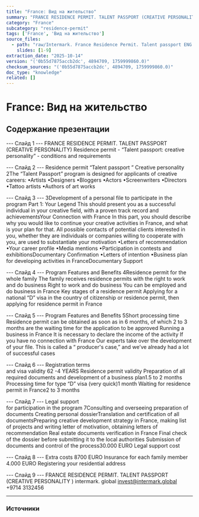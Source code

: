 ```yaml
---
title: "France: Вид на жительство"
summary: "FRANCE RESIDENCE PERMIT. TALENT PASSPORT (CREATIVE PERSONALITY) Residence permit -  “Talent passport: creative personality” - conditions and requirements Residence permit “Talent passport ”"
category: "France"
subcategory: "residence-permit"
tags: ['France', 'Вид на жительство']
source_files:
  - path: "raw/Intermark. France Residence Permit. Talent passport ENG.pdf"
    slides: [1-9]
extraction_date: "2025-10-14"
version: "('0b55d7875accb2dc', 4894709, 1759999860.0)"
checksum_sources: "('0b55d7875accb2dc', 4894709, 1759999860.0)"
doc_type: "knowledge"
related: []
---
```


# France: Вид на жительство

## Содержание презентации

--- Слайд 1 ---
FRANCE RESIDENCE PERMIT. TALENT PASSPORT (CREATIVE PERSONALITY)
Residence permit -  “Talent passport: creative personality” - conditions and requirements

--- Слайд 2 ---
Residence permit “Talent passport ”
Creative personality
2The “Talent Passport” program is designed for applicants of 
creative careers:
•Artists
•Designers
•Bloggers
•Actors
•Screenwriters
•Directors
•Tattoo artists
•Authors of art works

--- Слайд 3 ---
3Development of a personal file to participate in the program
Part 1: Your Legend
This should present you as a successful individual in your creative 
field, with a proven track record and achievementsYour Connection with France
In this part, you should describe why you would like to continue your creative activities in France, and what is your plan for that.
All possible contacts of potential clients interested in you, whether they are 
individuals or companies willing to cooperate with you, are used to substantiate 
your motivation
•Letters of recommendation
•Your career profile
•Media mentions
•Participation in contests and exhibitionsDocumentary Confirmation
•Letters of intention
•Business plan for developing activities in FranceDocumentary Support

--- Слайд 4 ---
Program 
Features and Benefits
4Residence permit for the whole family
The family receives residence permits with the right to 
work and do business
Right to work and do business
You can be employed and do
business in France
Key stages of a residence permit
Applying for a national “D” visa in the country of citizenship or residence permit, then applying for residence 
permit in France

--- Слайд 5 ---
Program 
Features and Benefits
5Short processing time
Residence permit can be obtained as soon as in 6 months, 
of which 2 to 3 months are the waiting time for the 
application to be approved
Running a business in France
It is necessary to declare the income of 
the activity 
If you have no connection with France
Our experts take over the development of your file. This is called a “ producer's case,” and we’ve already had a lot of 
successful cases

--- Слайд 6 ---
Registration terms                                            
and visa validity
62 -4 YEARS
Residence permit validity
Preparation of all required documents and 
development of a business plan1.5 to 2 months
Processing time for type “D” visa (very quick)1 month
Waiting for residence permit in France2 to 3 months

--- Слайд 7 ---
Legal support                                              
for participation in the program
7Consulting and overseeing preparation of documents
Creating personal dossierTranslation and certification of all documentsPreparing creative development strategy in France, making 
list of projects and writing letter of motivation, obtaining 
letters of recommendation
Real estate documents verification in France
Final check of the dossier before submitting it to the local 
authorities
Submission of documents and control of the process30.000 EURO
Legal support cost

--- Слайд 8 ---
Extra costs
8700 EURO
Insurance for each family member
4.000 EURO
Registering your residential address

--- Слайд 9 ---
FRANCE RESIDENCE PERMIT. TALENT PASSPORT (CREATIVE PERSONALITY )
intermark. global invest@intermark.global +9714 3132456


---

### Источники
[^src1]: raw/Intermark. France Residence Permit. Talent passport ENG.pdf → слайды 1–9
